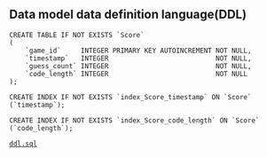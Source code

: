 ## Data model data definition language(DDL)
```sqlite
CREATE TABLE IF NOT EXISTS `Score`
(
    `game_id`     INTEGER PRIMARY KEY AUTOINCREMENT NOT NULL,
    `timestamp`   INTEGER                           NOT NULL,
    `guess_count` INTEGER                           NOT NULL,
    `code_length` INTEGER                           NOT NULL
);

CREATE INDEX IF NOT EXISTS `index_Score_timestamp` ON `Score` (`timestamp`);

CREATE INDEX IF NOT EXISTS `index_Score_code_length` ON `Score` (`code_length`);
```
[`ddl.sql`](sql/ddl.sql)